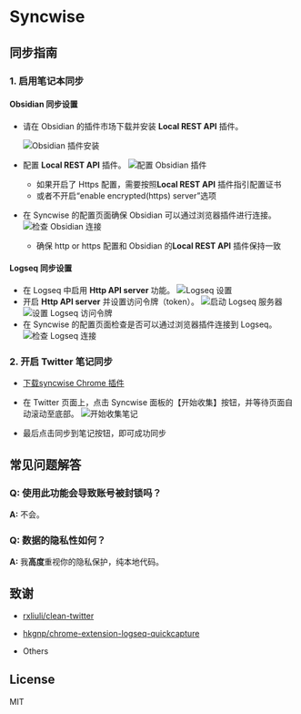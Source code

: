 # Syncwise

## 同步指南

### 1. 启用笔记本同步

#### Obsidian 同步设置

- 请在 Obsidian 的插件市场下载并安装 **Local REST API** 插件。

  ![Obsidian 插件安装](./docs/obsidian-plugin.jpg)

- 配置 **Local REST API** 插件。
  ![配置 Obsidian 插件](./docs/obsidian-plugin-config.jpg)
  - 如果开启了 Https 配置，需要按照**Local REST API** 插件指引配置证书
  - 或者不开启“enable encrypted(https) server”选项

- 在 Syncwise 的配置页面确保 Obsidian 可以通过浏览器插件进行连接。
  ![检查 Obsidian 连接](./docs/obsidian-config.jpg)
  - 确保 http or https 配置和 Obsidian 的**Local REST API** 插件保持一致

#### Logseq 同步设置

- 在 Logseq 中启用 **Http API server** 功能。
  ![Logseq 设置](./docs/logseq-setting.jpg)
- 开启 **Http API server** 并设置访问令牌（token）。
  ![启动 Logseq 服务器](./docs/logseq-server-start.jpg)
  ![设置 Logseq 访问令牌](./docs/logseq-token-setting.jpg)
- 在 Syncwise 的配置页面检查是否可以通过浏览器插件连接到 Logseq。
  ![检查 Logseq 连接](./docs/check-logseq-connection.jpg)

### 2. 开启 Twitter 笔记同步

- [下载syncwise Chrome 插件](https://chromewebstore.google.com/detail/syncwise/cdndomegjfiajnafdkieddoaanfckfel)

- 在 Twitter 页面上，点击 Syncwise 面板的【开始收集】按钮，并等待页面自动滚动至底部。
  ![开始收集笔记](./docs/syncwise-collect-start.jpg)
- 最后点击同步到笔记按钮，即可成功同步  

## 常见问题解答

### Q: 使用此功能会导致账号被封锁吗？
**A:** 不会。

### Q: 数据的隐私性如何？
**A:** 我**高度**重视你的隐私保护，纯本地代码。


## 致谢

- [rxliuli/clean-twitter](https://github.com/rxliuli/clean-twitter)

- [hkgnp/chrome-extension-logseq-quickcapture](https://github.com/hkgnp/chrome-extension-logseq-quickcapture)
- Others

## License

MIT
